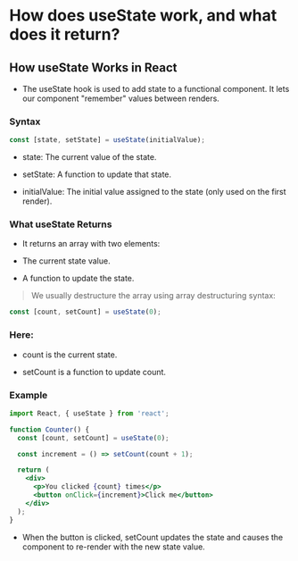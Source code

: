 # How does useState work, and what does it return? 

## How useState Works in React
- The useState hook is used to add state to a functional component. It lets our component "remember" values between renders.

### Syntax
```js
const [state, setState] = useState(initialValue);
```

- state: The current value of the state.

- setState: A function to update that state.

- initialValue: The initial value assigned to the state (only used on the first render).

### What useState Returns
- It returns an array with two elements:

- The current state value.

- A function to update the state.

> We usually destructure the array using array destructuring syntax:

```js
const [count, setCount] = useState(0);
```
### Here:

- count is the current state.

- setCount is a function to update count.

### Example
```jsx
import React, { useState } from 'react';

function Counter() {
  const [count, setCount] = useState(0);

  const increment = () => setCount(count + 1);

  return (
    <div>
      <p>You clicked {count} times</p>
      <button onClick={increment}>Click me</button>
    </div>
  );
}
```
- When the button is clicked, setCount updates the state and causes the component to re-render with the new state value.